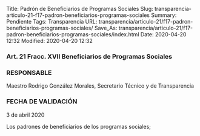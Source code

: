Title: Padrón de Beneficiarios de Programas Sociales
Slug: transparencia-articulo-21-f17-padron-beneficiarios-programas-sociales
Summary: Pendiente
Tags: Transparencia
URL: transparencia/articulo-21/f17-padron-beneficiarios-programas-sociales/
Save_As: transparencia/articulo-21/f17-padron-beneficiarios-programas-sociales/index.html
Date: 2020-04-20 12:32
Modified: 2020-04-20 12:32


### Art. 21 Fracc. XVII Beneficiarios de Programas Sociales

### RESPONSABLE

Maestro Rodrigo González Morales, Secretario Técnico y de Transparencia

### FECHA DE VALIDACIÓN

3 de abril 2020

Los padrones de beneficiarios de los programas sociales;
